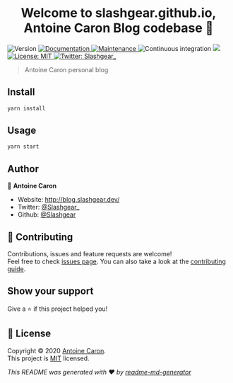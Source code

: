 <h1 align="center">Welcome to slashgear.github.io, Antoine Caron Blog codebase 👋</h1>
<p>
  
  <img alt="Version" src="https://img.shields.io/badge/version-0.1.0-blue.svg?cacheSeconds=2592000" />
  <a href="https://github.com/gatsbyjs/gatsby-starter-blog#readme" target="_blank">
    <img alt="Documentation" src="https://img.shields.io/badge/documentation-yes-brightgreen.svg" />
  </a>
  <a href="https://github.com/gatsbyjs/gatsby-starter-blog/graphs/commit-activity" target="_blank">
    <img alt="Maintenance" src="https://img.shields.io/badge/Maintained%3F-yes-green.svg" />
  </a>
  <img alt="Continuous integration" src="https://github.com/Slashgear/slashgear.github.io/actions/workflows/continuous-integration.yml/badge.svg" />
   <a href="https://automate.browserstack.com/public-build/c21laEZCYTdxTDlLVCt2dEt6aUNiTTcxMWZkTWZjRzE1WDlYMHpUOVU3UT0tLUZzZTVXS1JTbnBYcS9COFNDV1I3RGc9PQ==--018cc19e34bce2414b4a640ca6962bbc0cd84a7d">
    <img src='https://automate.browserstack.com/badge.svg?badge_key=c21laEZCYTdxTDlLVCt2dEt6aUNiTTcxMWZkTWZjRzE1WDlYMHpUOVU3UT0tLUZzZTVXS1JTbnBYcS9COFNDV1I3RGc9PQ==--018cc19e34bce2414b4a640ca6962bbc0cd84a7d'/>
  </a>
  <a href="https://github.com/gatsbyjs/gatsby-starter-blog/blob/master/LICENSE" target="_blank">
    <img alt="License: MIT" src="https://img.shields.io/github/license/Slashgear/slashgear.github.io" />
  </a>
  <a href="https://twitter.com/Slashgear_" target="_blank">
    <img alt="Twitter: Slashgear_" src="https://img.shields.io/twitter/follow/Slashgear_.svg?style=social" />
  </a>
</p>

> Antoine Caron personal blog

## Install

```sh
yarn install
```

## Usage

```sh
yarn start
```

## Author

👤 **Antoine Caron**

- Website: http://blog.slashgear.dev/
- Twitter: [@Slashgear\_](https://twitter.com/Slashgear_)
- Github: [@Slashgear](https://github.com/Slashgear)

## 🤝 Contributing

Contributions, issues and feature requests are welcome!<br />Feel free to check [issues page](https://github.com/gatsbyjs/gatsby/issues). You can also take a look at the [contributing guide](https://github.com/gatsbyjs/gatsby-starter-blog/blob/master/CONTRIBUTING.md).

## Show your support

Give a ⭐️ if this project helped you!

## 📝 License

Copyright © 2020 [Antoine Caron](https://github.com/Slashgear).<br />
This project is [MIT](https://github.com/gatsbyjs/gatsby-starter-blog/blob/master/LICENSE) licensed.

_This README was generated with ❤️ by [readme-md-generator](https://github.com/kefranabg/readme-md-generator)_
